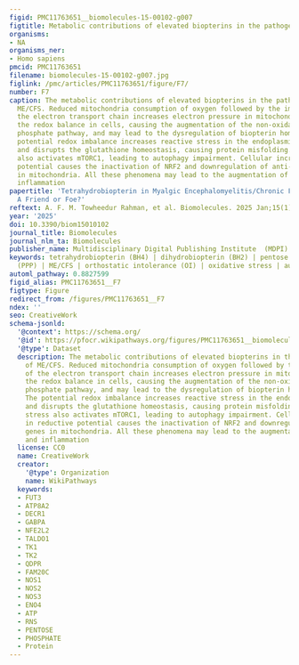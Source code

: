 ```yaml
---
figid: PMC11763651__biomolecules-15-00102-g007
figtitle: Metabolic contributions of elevated biopterins in the pathogenesis of ME/CFS
organisms:
- NA
organisms_ner:
- Homo sapiens
pmcid: PMC11763651
filename: biomolecules-15-00102-g007.jpg
figlink: /pmc/articles/PMC11763651/figure/F7/
number: F7
caption: The metabolic contributions of elevated biopterins in the pathogenesis of
  ME/CFS. Reduced mitochondria consumption of oxygen followed by the impairment of
  the electron transport chain increases electron pressure in mitochondria, affects
  the redox balance in cells, causing the augmentation of the non-oxidative pentose
  phosphate pathway, and may lead to the dysregulation of biopterin homeostasis. The
  potential redox imbalance increases reactive stress in the endoplasmic reticulum
  and disrupts the glutathione homeostasis, causing protein misfolding. Reactive stress
  also activates mTORC1, leading to autophagy impairment. Cellular increase in reductive
  potential causes the inactivation of NRF2 and downregulation of anti-oxidant genes
  in mitochondria. All these phenomena may lead to the augmentation of stress and
  inflammation
papertitle: 'Tetrahydrobiopterin in Myalgic Encephalomyelitis/Chronic Fatigue Syndrome:
  A Friend or Foe?'
reftext: A. F. M. Towheedur Rahman, et al. Biomolecules. 2025 Jan;15(1).
year: '2025'
doi: 10.3390/biom15010102
journal_title: Biomolecules
journal_nlm_ta: Biomolecules
publisher_name: Multidisciplinary Digital Publishing Institute  (MDPI)
keywords: tetrahydrobiopterin (BH4) | dihydrobiopterin (BH2) | pentose phosphate pathway
  (PPP) | ME/CFS | orthostatic intolerance (OI) | oxidative stress | autophagy
automl_pathway: 0.8827599
figid_alias: PMC11763651__F7
figtype: Figure
redirect_from: /figures/PMC11763651__F7
ndex: ''
seo: CreativeWork
schema-jsonld:
  '@context': https://schema.org/
  '@id': https://pfocr.wikipathways.org/figures/PMC11763651__biomolecules-15-00102-g007.html
  '@type': Dataset
  description: The metabolic contributions of elevated biopterins in the pathogenesis
    of ME/CFS. Reduced mitochondria consumption of oxygen followed by the impairment
    of the electron transport chain increases electron pressure in mitochondria, affects
    the redox balance in cells, causing the augmentation of the non-oxidative pentose
    phosphate pathway, and may lead to the dysregulation of biopterin homeostasis.
    The potential redox imbalance increases reactive stress in the endoplasmic reticulum
    and disrupts the glutathione homeostasis, causing protein misfolding. Reactive
    stress also activates mTORC1, leading to autophagy impairment. Cellular increase
    in reductive potential causes the inactivation of NRF2 and downregulation of anti-oxidant
    genes in mitochondria. All these phenomena may lead to the augmentation of stress
    and inflammation
  license: CC0
  name: CreativeWork
  creator:
    '@type': Organization
    name: WikiPathways
  keywords:
  - FUT3
  - ATP8A2
  - DECR1
  - GABPA
  - NFE2L2
  - TALDO1
  - TK1
  - TK2
  - QDPR
  - FAM20C
  - NOS1
  - NOS2
  - NOS3
  - ENO4
  - ATP
  - RNS
  - PENTOSE
  - PHOSPHATE
  - Protein
---
```

